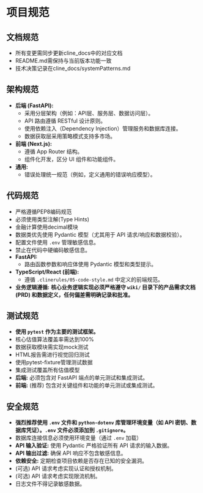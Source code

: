 # 项目规范

## 文档规范

- 所有变更需同步更新cline_docs中的对应文档
- README.md需保持与当前版本功能一致
- 技术决策记录在cline_docs/systemPatterns.md

## 架构规范

- **后端 (FastAPI):**
    - 采用分层架构（例如：API层、服务层、数据访问层）。
    - API 路由遵循 RESTful 设计原则。
    - 使用依赖注入（Dependency Injection）管理服务和数据库连接。
    - 数据获取层采用策略模式支持多市场。
- **前端 (Next.js):**
    - 遵循 App Router 结构。
    - 组件化开发，区分 UI 组件和功能组件。
- **通用:**
    - 错误处理统一规范（例如，定义通用的错误响应模型）。

## 代码规范

- 严格遵循PEP8编码规范
- 必须使用类型注解(Type Hints)
- 金融计算使用decimal模块
- 数据类优先使用 Pydantic 模型（尤其用于 API 请求/响应和数据校验）。
- 配置文件使用 `.env` 管理敏感信息。
- 禁止在代码中硬编码敏感信息。
- **FastAPI:**
    - 路由函数参数和响应体使用 Pydantic 模型和类型提示。
- **TypeScript/React (前端):**
    - 遵循 `.clinerules/05-code-style.md` 中定义的前端规范。
- **业务逻辑遵循:** **核心业务逻辑实现必须严格遵守 `wiki/` 目录下的产品需求文档 (PRD) 和数据定义，任何偏差需明确记录和批准。**

## 测试规范

- **使用 `pytest` 作为主要的测试框架。**
- 核心估值算法覆盖率需达到100%
- 数据获取模块需实现mock测试
- HTML报告需进行视觉回归测试
- 使用pytest-fixture管理测试数据
- 集成测试覆盖所有估值模型
- **后端:** 必须包含对 FastAPI 端点的单元测试和集成测试。
- **前端:** (推荐) 包含对关键组件和功能的单元测试或集成测试。

## 安全规范

- **强烈推荐使用 `.env` 文件和 `python-dotenv` 库管理环境变量（如 API 密钥、数据库凭证）。`.env` 文件必须添加到 `.gitignore`。**
- 数据库连接信息必须使用环境变量（通过 `.env` 加载）
- **API 输入验证:** 使用 Pydantic 严格验证所有 API 请求的输入数据。
- **API 输出过滤:** 确保 API 响应不包含敏感信息。
- **依赖安全:** 定期检查项目依赖是否存在已知的安全漏洞。
- (可选) API 请求考虑实现认证和授权机制。
- (可选) API 请求考虑实现限流机制。
- 日志文件不得记录敏感数据。
